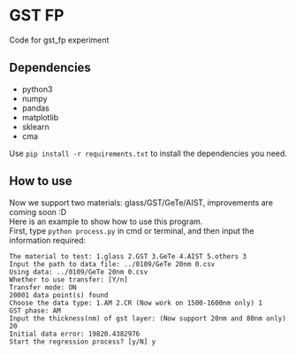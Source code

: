 # GST FP
Code for gst_fp experiment

## Dependencies
+ python3  
+ numpy  
+ pandas  
+ matplotlib  
+ sklearn  
+ cma  

Use `pip install -r requirements.txt` to install the dependencies you need.

## How to use
Now we support two materials: glass/GST/GeTe/AIST, improvements are coming soon :D  
Here is an example to show how to use this program.  
First, type `python process.py` in cmd or terminal, and then input the information required:  
```
The material to test: 1.glass 2.GST 3.GeTe 4.AIST 5.others 3
Input the path to data file: ../0109/GeTe 20nm 0.csv
Using data: ../0109/GeTe 20nm 0.csv
Whether to use transfer: [Y/n] 
Transfer mode: ON
20001 data point(s) found
Choose the data type: 1.AM 2.CR (Now work on 1500-1600nm only) 1
GST phase: AM
Input the thickness(nm) of gst layer: (Now support 20nm and 80nm only) 20
Initial data error: 19820.4382976
Start the regression process? [y/N] y
```

